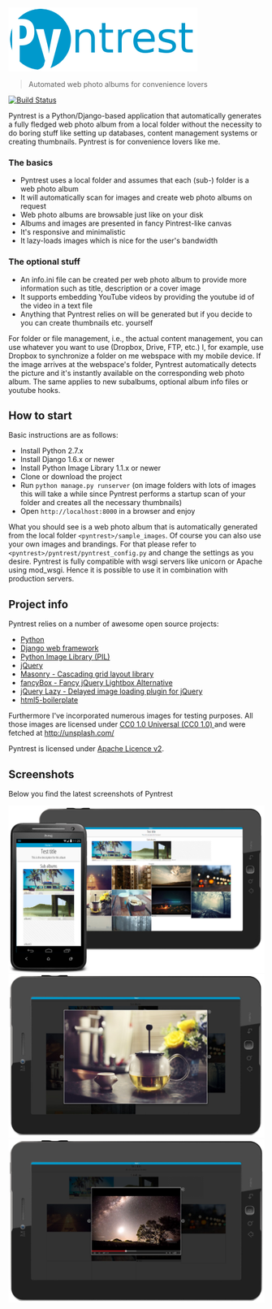 ![Pyntrest-Logo](doc/images/logo.png)
> Automated web photo albums for convenience lovers

[![Build Status](https://travis-ci.org/BastiTee/pyntrest.png)](https://travis-ci.org/BastiTee/pyntrest)

Pyntrest is a Python/Django-based application that automatically generates a fully fledged web photo album from a local folder without the necessity to do boring stuff like setting up databases, content management systems or creating thumbnails. Pyntrest is for convenience lovers like me. 

### The basics

* Pyntrest uses a local folder and assumes that each (sub-) folder is a web photo album 
* It will automatically scan for images and create web photo albums on request 
* Web photo albums are browsable just like on your disk
* Albums and images are presented in fancy Pintrest-like canvas
* It's responsive and minimalistic 
* It lazy-loads images which is nice for the user's bandwidth

### The optional stuff

* An info.ini file can be created per web photo album to provide more information such as title, description or a cover image
* It supports embedding YouTube videos by providing the youtube id of the video in a text file
* Anything that Pyntrest relies on will be generated but if you decide to you can create thumbnails etc. yourself

For folder or file management, i.e., the actual content management, you can use whatever you want to use (Dropbox, Drive, FTP, etc.) I, for example, use Dropbox to synchronize a folder on me webspace with my mobile device. If the image arrives at the webspace's folder, Pyntrest automatically detects the picture and it's instantly available on the corresponding web photo album. The same applies to new subalbums, optional album info files or youtube hooks.

## How to start

Basic instructions are as follows:

* Install Python 2.7.x
* Install Django 1.6.x or newer
* Install Python Image Library 1.1.x or newer
* Clone or download the project
* Run `python manage.py runserver` (on image folders with lots of images this will take a while since Pyntrest performs a startup scan of your folder and creates all the necessary thumbnails)
* Open `http://localhost:8000` in a browser and enjoy

What you should see is a web photo album that is automatically generated from the local folder `<pyntrest>/sample_images`. Of course you can also use your own images and brandings. For that please refer to `<pyntrest>/pyntrest/pyntrest_config.py` and change the settings as you desire. Pyntrest is fully compatible with wsgi servers like unicorn or Apache using mod_wsgi. Hence it is possible to use it in combination with production servers. 

## Project info

Pyntrest relies on a number of awesome open source projects:

* [Python](https://www.python.org/)
* [Django web framework](https://www.djangoproject.com/)
* [Python Image Library (PIL)](http://www.pythonware.com/products/pil/)
* [jQuery](http://jquery.com/)
* [Masonry - Cascading grid layout library](http://masonry.desandro.com/)
* [fancyBox - Fancy jQuery Lightbox Alternative](http://fancyapps.com/fancybox/)
* [jQuery Lazy - Delayed image loading plugin for jQuery](http://jquery.eisbehr.de/lazy/)
* [html5-boilerplate](https://github.com/h5bp/html5-boilerplate)

Furthermore I've incorporated numerous images for testing purposes. All those images are licensed under [CC0 1.0 Universal (CC0 1.0) ](http://creativecommons.org/publicdomain/zero/1.0/) and were fetched at http://unsplash.com/

Pyntrest is licensed under [Apache Licence v2](http://www.apache.org/licenses/LICENSE-2.0.html). 

## Screenshots

Below you find the latest screenshots of Pyntrest

![Overview](doc/images/latest-screenshot-1.jpg)
![Image overlay](doc/images/latest-screenshot-2.jpg)
![Video overlay](doc/images/latest-screenshot-3.jpg)

